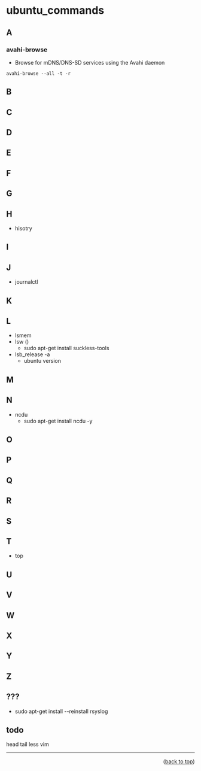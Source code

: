 <a name="topage"></a>

# ubuntu_commands


## A
### avahi-browse
* Browse for mDNS/DNS-SD services using the Avahi daemon
```
avahi-browse --all -t -r
```

## B
## C
## D
## E
## F
## G
## H
   * hisotry
## I
## J
   * journalctl
## K
## L
   * lsmem
   * lsw ()
       * sudo apt-get install suckless-tools
   * lsb_release -a
       * ubuntu version 
     
## M
## N
   * ncdu
       * sudo apt-get install ncdu -y
## O
## P
## Q
## R
## S
## T 
   * top
## U
## V
## W
## X
## Y
## Z
## ???
   * sudo apt-get install --reinstall rsyslog

## todo
head
tail
less
vim

----

<p align="right">(<a href="#topage">back to top</a>)</p>
<br/>
<br/>
